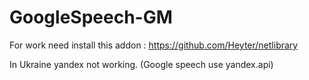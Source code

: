 # GoogleSpeech-GM

For work need install this addon : https://github.com/Heyter/netlibrary

In Ukraine yandex not working. (Google speech use yandex.api)
